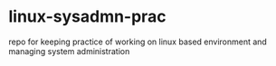 # linux-sysadmn-prac
repo for keeping practice of working on linux based environment and managing system administration
